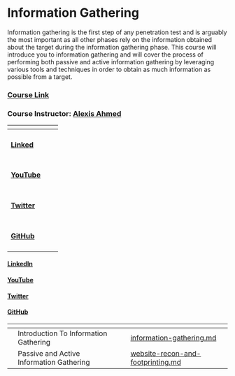 # Information Gathering

Information gathering is the first step of any penetration test and is arguably the most important as all other phases rely on the information obtained about the target during the information gathering phase. This course will introduce you to information gathering and will cover the process of performing both passive and active information gathering by leveraging various tools and techniques in order to obtain as much information as possible from a target.

### [Course Link](https://my.ine.com/CyberSecurity/courses/454b33b7/assessment-methodologies-information-gathering)

### Course Instructor: [Alexis Ahmed](https://alexisahmed.com/)

<table data-view="cards"><thead><tr><th></th><th></th><th></th></tr></thead><tbody><tr><td><h4><a href="https://linkedin.com/in/alexisahmed">Linked</a></h4></td><td><h4></h4></td><td></td></tr><tr><td><h4><a href="https://youtube.com/hackersploit">YouTube</a></h4></td><td></td><td><h4></h4></td></tr><tr><td><h4><a href="https://twitter.com/hackersploit">Twitter</a></h4></td><td><h4></h4></td><td></td></tr><tr><td><h4><a href="https://github.com/alexisahmed">GitHub</a></h4></td><td><h4></h4></td><td></td></tr></tbody></table>

#### [LinkedIn](https://linkedin.com/in/alexisahmed)

#### [YouTube](https://youtube.com/hackersploit)

#### [Twitter](https://twitter.com/hackersploit)

#### [GitHub](https://github.com/alexisahmed)

<table data-card-size="large" data-view="cards"><thead><tr><th></th><th></th><th></th><th data-hidden data-card-target data-type="content-ref"></th></tr></thead><tbody><tr><td></td><td>Introduction To Information Gathering</td><td></td><td><a href="../../information-gathering.md">information-gathering.md</a></td></tr><tr><td></td><td>Passive and Active Information Gathering</td><td></td><td><a href="../../website-recon-and-footprinting.md">website-recon-and-footprinting.md</a></td></tr></tbody></table>

